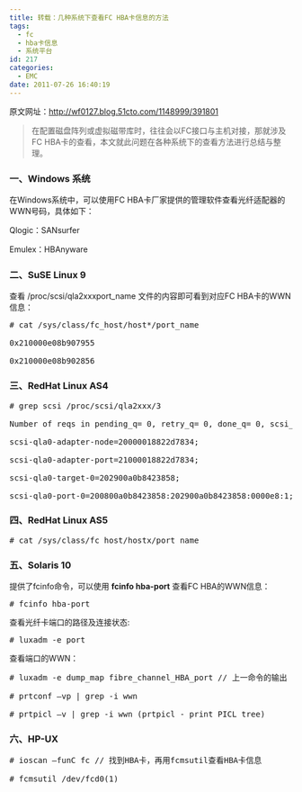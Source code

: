 ```yaml
---
title: 转载：几种系统下查看FC HBA卡信息的方法
tags:
  - fc
  - hba卡信息
  - 系统平台
id: 217
categories:
  - EMC
date: 2011-07-26 16:40:19
---
```


原文网址：[http://wf0127.blog.51cto.com/1148999/391801
](http://wf0127.blog.51cto.com/1148999/391801)

> 在配置磁盘阵列或虚拟磁带库时，往往会以FC接口与主机对接，那就涉及FC HBA卡的查看，本文就此问题在各种系统下的查看方法进行总结与整理。

### 一、Windows 系统

在Windows系统中，可以使用FC HBA卡厂家提供的管理软件查看光纤适配器的WWN号码，具体如下：

Qlogic：SANsurfer

Emulex：HBAnyware

### 二、SuSE Linux 9

查看 /proc/scsi/qla2xxxport_name 文件的内容即可看到对应FC HBA卡的WWN信息：
<pre class="blush: php">
# cat /sys/class/fc_host/host*/port_name

0x210000e08b907955

0x210000e08b902856
</pre>

### 三、RedHat Linux AS4

<pre class="blush: php">
# grep scsi /proc/scsi/qla2xxx/3

Number of reqs in pending_q= 0, retry_q= 0, done_q= 0, scsi_retry_q= 0

scsi-qla0-adapter-node=20000018822d7834;

scsi-qla0-adapter-port=21000018822d7834;

scsi-qla0-target-0=202900a0b8423858;

scsi-qla0-port-0=200800a0b8423858:202900a0b8423858:0000e8:1;
</pre>

### 四、RedHat Linux AS5

<pre class="blush: php">
# cat /sys/class/fc_host/hostx/port_name
</pre>

### 五、Solaris 10

提供了fcinfo命令，可以使用 **fcinfo hba-port** 查看FC HBA的WWN信息：
<pre class="blush: php">
# fcinfo hba-port
</pre>
查看光纤卡端口的路径及连接状态:
<pre class="blush: php">
# luxadm -e port
</pre>
查看端口的WWN：
<pre class="blush: php">
# luxadm -e dump_map fibre_channel_HBA_port // 上一命令的输出

# prtconf –vp | grep -i wwn

# prtpicl –v | grep -i wwn (prtpicl - print PICL tree)
</pre>

### 六、HP-UX

<pre class="blush: php">
# ioscan –funC fc // 找到HBA卡，再用fcmsutil查看HBA卡信息

# fcmsutil /dev/fcd0(1)
</pre>
